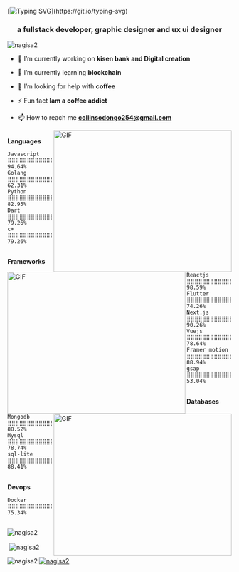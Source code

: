 [![Typing SVG](https://readme-typing-svg.herokuapp.com/?lines=Hi+👋,+I'm+collins+odongo+...)](https://git.io/typing-svg)
<h3 align="center"> a fullstack developer, graphic designer and ux ui designer</h3>


<p align="left"> <img src="https://komarev.com/ghpvc/?username=nagisa2&label=Profile%20views&color=0e75b6&style=flat" alt="nagisa2" /> </p>


- 🔭 I’m currently working on **kisen bank and Digital creation**

- 🌱 I’m currently learning **blockchain**

- 🤝 I’m looking for help with **coffee**

-  ⚡ Fun fact **Iam a coffee addict**

- 📫 How to reach me **collinsodongo254@gmail.com**



<img align="right" alt="GIF" src="https://github.com/Gapur/Gapur/blob/master/coding.gif?raw=true" width="400" height="318" />


## ##

**Languages** 

```text
Javascript       ⣿⣿⣿⣿⣿⣿⣿⣿⣿⣿⣿⣿⣿⣿⣿⣿⣿⣿⣿⣿⣿⣿⣀⣀⣀   94.64% 
Golang           ⣿⣿⣿⣿⣿⣿⣿⣿⣿⣿⣿⣿⣿⣿⣿⣀⣀⣀⣀⣀⣀⣀⣀⣀⣀⣀  62.31% 
Python           ⣿⣿⣿⣿⣿⣿⣿⣿⣿⣿⣿⣿⣿⣿⣿⣿⣿⣿⣿⣿⣿⣿⣿⣀⣀⣀  82.95% 
Dart             ⣿⣿⣿⣿⣿⣿⣿⣿⣿⣿⣿⣿⣿⣿⣿⣿⣿⣿⣿⣿⣀⣀⣀⣀⣀   79.26% 
c+               ⣿⣿⣿⣿⣿⣿⣿⣿⣿⣿⣿⣿⣿⣿⣿⣿⣿⣿⣿⣿⣀⣀⣀⣀⣀   79.26% 

```

<img align="left" alt="GIF" src="https://github.com/Gapur/Gapur/blob/master/coding.gif?raw=true"  width="400" height="318" />

## ##

**Frameworks** 

```text
Reactjs          ⣿⣿⣿⣿⣿⣿⣿⣿⣿⣿⣿⣿⣿⣿⣿⣿⣿⣿⣿⣿⣿⣿⣿⣿⣀   98.59% 
Flutter          ⣿⣿⣿⣿⣿⣿⣿⣿⣿⣿⣿⣿⣿⣿⣿⣿⣿⣿⣿⣿⣿⣿⣀⣀⣀⣀⣀ 74.26% 
Next.js          ⣿⣿⣿⣿⣿⣿⣿⣿⣿⣿⣿⣿⣿⣿⣿⣿⣿⣿⣿⣿⣿⣿⣿⣿⣿⣀⣀ 90.26% 
Vuejs            ⣿⣿⣿⣿⣿⣿⣿⣿⣿⣿⣿⣿⣿⣿⣿⣿⣿⣿⣿⣿⣿⣿⣿⣀⣀⣀⣀ 78.64% 
Framer motion    ⣿⣿⣿⣿⣿⣿⣿⣿⣿⣿⣿⣿⣿⣿⣿⣿⣿⣿⣿⣿⣿⣿⣀⣀⣀    88.94% 
gsap             ⣿⣿⣿⣿⣿⣿⣿⣿⣿⣿⣿⣿⣀⣀⣀⣀⣀⣀⣀⣀⣀⣀⣀⣀⣀⣀⣀ 53.04%
```
<img align="right" alt="GIF" src="https://github.com/Gapur/Gapur/blob/master/coding.gif?raw=true" width="400" height="318" />

## ##

**Databases** 

```text
Mongodb          ⣿⣿⣿⣿⣿⣿⣿⣿⣿⣿⣿⣿⣿⣿⣿⣿⣿⣿⣿⣿⣿⣿⣀⣀⣀⣀ 88.52% 
Mysql            ⣿⣿⣿⣿⣿⣿⣿⣿⣿⣿⣿⣿⣿⣿⣿⣿⣿⣿⣿⣿⣿⣀⣀⣀⣀  78.74%
sql-lite         ⣿⣿⣿⣿⣿⣿⣿⣿⣿⣿⣿⣿⣿⣿⣿⣿⣿⣿⣿⣿⣿⣀⣀⣀⣀  88.41%
```

## ##

**Devops** 

```text
Docker            ⣿⣿⣿⣿⣿⣿⣿⣿⣿⣿⣿⣿⣿⣿⣿⣀⣀⣀⣀⣀⣀⣀⣀ 75.34%
```
## ##


<p><img align="center" src="https://github-readme-streak-stats.herokuapp.com/?user=nagisa2&" alt="nagisa2" /></p>

<p>&nbsp;<img align="center" src="https://github-readme-stats.vercel.app/api?username=nagisa2&theme=dark&show_icons=true&locale=en" alt="nagisa2" /></p>

<p><img align="left" src="https://github-readme-stats.vercel.app/api/top-langs?username=nagisa2&show_icons=true&locale=en&layout=compact&theme=dark" alt="nagisa2" /></p>

<p align="left"> <a href="https://github.com/ryo-ma/github-profile-trophy"><img src="https://github-profile-trophy.vercel.app/?username=nagisa2" alt="nagisa2" /></a> </p>









